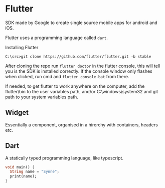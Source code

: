 # Flutter

SDK made by Google to create single source mobile apps for android and iOS.

Flutter uses a programming language called `dart`.

Installing Flutter
```
C:\src>git clone https://github.com/flutter/flutter.git -b stable
```

After cloning the repo run `flutter doctor` in the flutter console, this will tell you is the SDK is installed correctly. If the console window only flashes when clicked, run cmd and `flutter_console.bat` from there.

If needed, to get flutter to work anywhere on the computer, add the flutter\bin to the user variables path, and/or C:\windows\system32 and git path to your system variables path.

## Widget

Essentially a component, organised in a hirerchy with containers, headers etc.

## Dart

A statically typed programming language, like typescript.

```dart
void main() {
  String name = "Synne";
  print(name);
}
```